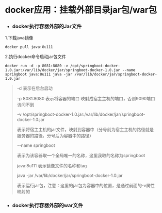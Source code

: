 # docker应用：挂载外部目录jar包/war包

* ### docker执行容器外部的Jar文件

1.下载java镜像

```
docker pull java:8u111
```

2.执行docker命令启动jar包文件

```
docker run -d -p 8081:8080 -v /opt/springboot-docker-1.0.jar:/var/lib/docker/jar/springboot-docker-1.0.jar --name springboot java:8u111 java -jar /var/lib/docker/jar/springboot-docker-1.0.jar
```

> -d 表示在后台启动
>
> -p 8081:8080 表示将容器的端口 映射成宿主主机的端口，否则9090端口访问不到
>
> -v /opt/springboot-docker-1.0.jar:/var/lib/docker/jar/springboot-docker-1.0.jar
>
> 表示将宿主主机的jar文件，映射到容器中（分号前为宿主主机的路径就是服务器的路径，分号后为容器中的路径）
>
> --name springboot
>
> 表示为该容器取一个全局唯一的名称，这里我取的名称为springboot
>
> java:8u111 表示镜像文件的名称和tag
>
> java -jar /var/lib/docker/jar/springboot-docker-1.0.jar
>
> 表示运行jar包，注意：这里的jar包为容器中的位置，是通过前面的-v属性映射的

* ### docker执行容器外部的war文件



